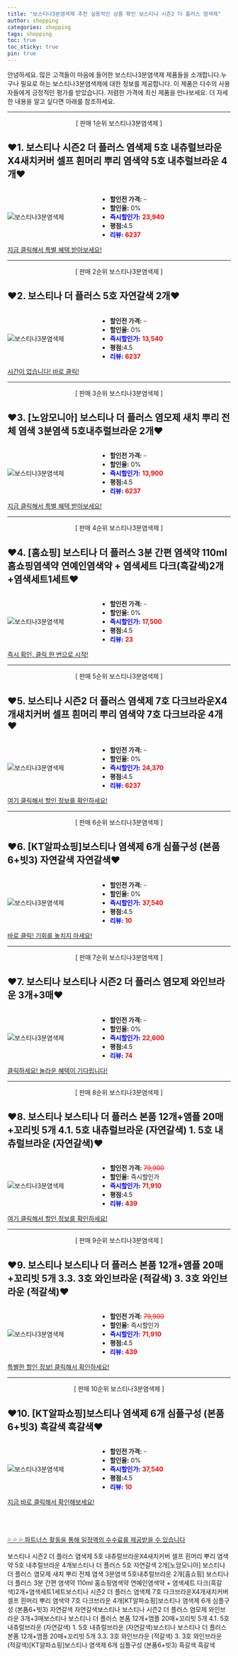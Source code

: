 ```yaml
---
title: "보스티나3분염색제 추천 실용적인 상품 확인 보스티나 시즌2 더 플러스 염색제"
author: shopping
categories: shopping
tags: shopping
toc: true
toc_sticky: true
pin: true
---
```

안녕하세요. 많은 고객들이 마음에 들어한 보스티나3분염색제 제품들을 소개합니다.누구나 필요로 하는 보스티나3분염색제에 대한 정보를 제공합니다. 이 제품은 다수의 사용자들에게 긍정적인 평가를 받았습니다. 저렴한 가격에 최신 제품을 만나보세요. 더 자세한 내용을 알고 싶다면 아래를 참조하세요.

---
<p class="toplist" style="margin: 0 auto; display: block; width: fit-content;">[ 판매 1순위 보스티나3분염색제 ]</p>

<h2><strong>❤️1. 보스티나 시즌2 더 플러스 염색제 5호 내츄럴브라운X4새치커버 셀프 흰머리 뿌리 염색약 5호 내추럴브라운 4개❤️</strong></h2>

<div style="display: flex; align-items: center;">
    <div style="flex: 0.4;">
        <img src="https://thumbnail8.coupangcdn.com/thumbnails/remote/230x230ex/image/vendor_inventory/8839/46da5b108eb8d9efd19e7f710988ce809d6e38fd2b7c13af308b987c06a4.jpg" alt="보스티나3분염색제" style="max-width: 100%;">
    </div>
    <div style="flex: 0.6; margin-left: 10px;">
        <ul>
            <li><strong>할인전 가격:</strong> <del style="color: red;">-</del></li>
            <li><strong>할인율:</strong> 0%</li>
            <li><span style='color:blue'><strong>즉시할인가:</strong></span> <span style='color:red'><strong>23,940</strong></span></li>
            <li><strong>평점:</strong>4.5</li>
            <li><span style='color:blue'><strong>리뷰:</strong></span> <span style='color:red'><strong>6237</strong></span></li>
        </ul>
    </div>
</div>
<div class="center">
    <a href="https://selin100587001.github.io?lptag=AF9450613&subid=githubio&pageKey=6412975049&traceid=V0-153&itemId=22002427752&vendorItemId=87307005280" class="myButton">
        지금 클릭해서 특별 혜택 받아보세요!
    </a>
</div>


---
<p class="toplist" style="margin: 0 auto; display: block; width: fit-content;">[ 판매 2순위 보스티나3분염색제 ]</p>

<h2><strong>❤️2. 보스티나 더 플러스 5호 자연갈색 2개❤️</strong></h2>

<div style="display: flex; align-items: center;">
    <div style="flex: 0.4;">
        <img src="https://thumbnail10.coupangcdn.com/thumbnails/remote/230x230ex/image/vendor_inventory/4046/223a6cedc1c1c01e1d634c9f5223bb6ec06b42ad4a7bed9fd01dbac6bdd9.jpg" alt="보스티나3분염색제" style="max-width: 100%;">
    </div>
    <div style="flex: 0.6; margin-left: 10px;">
        <ul>
            <li><strong>할인전 가격:</strong> <del style="color: red;">-</del></li>
            <li><strong>할인율:</strong> 0%</li>
            <li><span style='color:blue'><strong>즉시할인가:</strong></span> <span style='color:red'><strong>13,540</strong></span></li>
            <li><strong>평점:</strong>4.5</li>
            <li><span style='color:blue'><strong>리뷰:</strong></span> <span style='color:red'><strong>6237</strong></span></li>
        </ul>
    </div>
</div>
<div class="center">
    <a href="https://selin100587001.github.io?lptag=AF9450613&subid=githubio&pageKey=6412975049&traceid=V0-153&itemId=21062685941&vendorItemId=89533169039" class="myButton">
        시간이 없습니다! 바로 클릭!
    </a>
</div>


---
<p class="toplist" style="margin: 0 auto; display: block; width: fit-content;">[ 판매 3순위 보스티나3분염색제 ]</p>

<h2><strong>❤️3. [노암모니아] 보스티나 더 플러스 염모제 새치 뿌리 전체 염색 3분염색 5호내추럴브라운 2개❤️</strong></h2>

<div style="display: flex; align-items: center;">
    <div style="flex: 0.4;">
        <img src="https://thumbnail9.coupangcdn.com/thumbnails/remote/230x230ex/image/vendor_inventory/b322/e912bd8c4c431d1c54c99812d771704d56b0a68fc3f45581cfc667e9cad9.png" alt="보스티나3분염색제" style="max-width: 100%;">
    </div>
    <div style="flex: 0.6; margin-left: 10px;">
        <ul>
            <li><strong>할인전 가격:</strong> <del style="color: red;">-</del></li>
            <li><strong>할인율:</strong> 0%</li>
            <li><span style='color:blue'><strong>즉시할인가:</strong></span> <span style='color:red'><strong>13,900</strong></span></li>
            <li><strong>평점:</strong>4.5</li>
            <li><span style='color:blue'><strong>리뷰:</strong></span> <span style='color:red'><strong>6237</strong></span></li>
        </ul>
    </div>
</div>
<div class="center">
    <a href="https://selin100587001.github.io?lptag=AF9450613&subid=githubio&pageKey=6412975049&traceid=V0-153&itemId=22744620495&vendorItemId=90464983405" class="myButton">
        지금 클릭해서 특별 혜택 받아보세요!
    </a>
</div>


---
<p class="toplist" style="margin: 0 auto; display: block; width: fit-content;">[ 판매 4순위 보스티나3분염색제 ]</p>

<h2><strong>❤️4. [홈쇼핑] 보스티나 더 플러스 3분 간편 염색약 110ml 홈쇼핑염색약 연예인염색약 + 염색세트 다크(흑갈색)2개+염색세트1세트❤️</strong></h2>

<div style="display: flex; align-items: center;">
    <div style="flex: 0.4;">
        <img src="https://thumbnail8.coupangcdn.com/thumbnails/remote/230x230ex/image/vendor_inventory/dc91/f5eb24ab2712df0e1cc6574c1929182f3211ef18df81dc2fdce71c6f5774.PNG" alt="보스티나3분염색제" style="max-width: 100%;">
    </div>
    <div style="flex: 0.6; margin-left: 10px;">
        <ul>
            <li><strong>할인전 가격:</strong> <del style="color: red;">-</del></li>
            <li><strong>할인율:</strong> 0%</li>
            <li><span style='color:blue'><strong>즉시할인가:</strong></span> <span style='color:red'><strong>17,500</strong></span></li>
            <li><strong>평점:</strong>4.5</li>
            <li><span style='color:blue'><strong>리뷰:</strong></span> <span style='color:red'><strong>23</strong></span></li>
        </ul>
    </div>
</div>
<div class="center">
    <a href="https://selin100587001.github.io?lptag=AF9450613&subid=githubio&pageKey=7568506411&traceid=V0-153&itemId=19954555950&vendorItemId=83153469260" class="myButton">
        즉시 확인, 클릭 한 번으로 시작!
    </a>
</div>


---
<p class="toplist" style="margin: 0 auto; display: block; width: fit-content;">[ 판매 5순위 보스티나3분염색제 ]</p>

<h2><strong>❤️5. 보스티나 시즌2 더 플러스 염색제 7호 다크브라운X4개새치커버 셀프 흰머리 뿌리 염색약 7호 다크브라운 4개❤️</strong></h2>

<div style="display: flex; align-items: center;">
    <div style="flex: 0.4;">
        <img src="https://thumbnail7.coupangcdn.com/thumbnails/remote/230x230ex/image/vendor_inventory/36fd/6c5cf90c9e237ab2db071256bfe01e41cb64561abacc1cf6cbfccc092d2f.jpg" alt="보스티나3분염색제" style="max-width: 100%;">
    </div>
    <div style="flex: 0.6; margin-left: 10px;">
        <ul>
            <li><strong>할인전 가격:</strong> <del style="color: red;">-</del></li>
            <li><strong>할인율:</strong> 0%</li>
            <li><span style='color:blue'><strong>즉시할인가:</strong></span> <span style='color:red'><strong>24,370</strong></span></li>
            <li><strong>평점:</strong>4.5</li>
            <li><span style='color:blue'><strong>리뷰:</strong></span> <span style='color:red'><strong>6237</strong></span></li>
        </ul>
    </div>
</div>
<div class="center">
    <a href="https://selin100587001.github.io?lptag=AF9450613&subid=githubio&pageKey=6412975049&traceid=V0-153&itemId=22002427753&vendorItemId=89533219177" class="myButton">
        여기 클릭해서 할인 정보를 확인하세요!
    </a>
</div>


---
<p class="toplist" style="margin: 0 auto; display: block; width: fit-content;">[ 판매 6순위 보스티나3분염색제 ]</p>

<h2><strong>❤️6. [KT알파쇼핑]보스티나 염색제 6개 심플구성 (본품6+빗3) 자연갈색 자연갈색❤️</strong></h2>

<div style="display: flex; align-items: center;">
    <div style="flex: 0.4;">
        <img src="https://thumbnail6.coupangcdn.com/thumbnails/remote/230x230ex/image/vendor_inventory/59a3/4a2eb2e9462167f445e5865cbd5d68ded00794b3e2a7eeffabbddf329756.jpg" alt="보스티나3분염색제" style="max-width: 100%;">
    </div>
    <div style="flex: 0.6; margin-left: 10px;">
        <ul>
            <li><strong>할인전 가격:</strong> <del style="color: red;">-</del></li>
            <li><strong>할인율:</strong> 0%</li>
            <li><span style='color:blue'><strong>즉시할인가:</strong></span> <span style='color:red'><strong>37,540</strong></span></li>
            <li><strong>평점:</strong>4.5</li>
            <li><span style='color:blue'><strong>리뷰:</strong></span> <span style='color:red'><strong>10</strong></span></li>
        </ul>
    </div>
</div>
<div class="center">
    <a href="https://selin100587001.github.io?lptag=AF9450613&subid=githubio&pageKey=6684915758&traceid=V0-153&itemId=15429063596&vendorItemId=89766037113" class="myButton">
        바로 클릭! 기회를 놓치지 마세요!
    </a>
</div>


---
<p class="toplist" style="margin: 0 auto; display: block; width: fit-content;">[ 판매 7순위 보스티나3분염색제 ]</p>

<h2><strong>❤️7. 보스티나 보스티나 시즌2 더 플러스 염모제 와인브라운 3개+3매❤️</strong></h2>

<div style="display: flex; align-items: center;">
    <div style="flex: 0.4;">
        <img src="https://thumbnail9.coupangcdn.com/thumbnails/remote/230x230ex/image/vendor_inventory/8a36/897cfae5d8ff1e7f1a7665916b6168c8acddc520746bcc44c43b6bc1b970.jpg" alt="보스티나3분염색제" style="max-width: 100%;">
    </div>
    <div style="flex: 0.6; margin-left: 10px;">
        <ul>
            <li><strong>할인전 가격:</strong> <del style="color: red;">-</del></li>
            <li><strong>할인율:</strong> 0%</li>
            <li><span style='color:blue'><strong>즉시할인가:</strong></span> <span style='color:red'><strong>22,600</strong></span></li>
            <li><strong>평점:</strong>4.5</li>
            <li><span style='color:blue'><strong>리뷰:</strong></span> <span style='color:red'><strong>74</strong></span></li>
        </ul>
    </div>
</div>
<div class="center">
    <a href="https://selin100587001.github.io?lptag=AF9450613&subid=githubio&pageKey=6899831240&traceid=V0-153&itemId=13502677166&vendorItemId=80756911416" class="myButton">
        클릭하세요! 놀라운 혜택이 기다립니다!
    </a>
</div>


---
<p class="toplist" style="margin: 0 auto; display: block; width: fit-content;">[ 판매 8순위 보스티나3분염색제 ]</p>

<h2><strong>❤️8. 보스티나 보스티나 더 플러스 본품 12개+앰플 20매+꼬리빗 5개 4.1. 5호 내츄럴브라운 (자연갈색) 1. 5호 내츄럴브라운 (자연갈색)❤️</strong></h2>

<div style="display: flex; align-items: center;">
    <div style="flex: 0.4;">
        <img src="https://thumbnail8.coupangcdn.com/thumbnails/remote/230x230ex/image/vendor_inventory/a136/aff1af9d360f63a8afbb6da8fa8a2478d8e84a985a91336125f0682118cf.jpg" alt="보스티나3분염색제" style="max-width: 100%;">
    </div>
    <div style="flex: 0.6; margin-left: 10px;">
        <ul>
            <li><strong>할인전 가격:</strong> <del style="color: red;">79,900</del></li>
            <li><strong>할인율:</strong> 즉시할인가</li>
            <li><span style='color:blue'><strong>즉시할인가:</strong></span> <span style='color:red'><strong>71,910</strong></span></li>
            <li><strong>평점:</strong>4.5</li>
            <li><span style='color:blue'><strong>리뷰:</strong></span> <span style='color:red'><strong>439</strong></span></li>
        </ul>
    </div>
</div>
<div class="center">
    <a href="https://selin100587001.github.io?lptag=AF9450613&subid=githubio&pageKey=7025803454&traceid=V0-153&itemId=18639931213&vendorItemId=85222111382" class="myButton">
        여기 클릭해서 할인 정보를 확인하세요!
    </a>
</div>


---
<p class="toplist" style="margin: 0 auto; display: block; width: fit-content;">[ 판매 9순위 보스티나3분염색제 ]</p>

<h2><strong>❤️9. 보스티나 보스티나 더 플러스 본품 12개+앰플 20매+꼬리빗 5개 3.3. 3호 와인브라운 (적갈색) 3. 3호 와인브라운 (적갈색)❤️</strong></h2>

<div style="display: flex; align-items: center;">
    <div style="flex: 0.4;">
        <img src="https://thumbnail8.coupangcdn.com/thumbnails/remote/230x230ex/image/vendor_inventory/a136/aff1af9d360f63a8afbb6da8fa8a2478d8e84a985a91336125f0682118cf.jpg" alt="보스티나3분염색제" style="max-width: 100%;">
    </div>
    <div style="flex: 0.6; margin-left: 10px;">
        <ul>
            <li><strong>할인전 가격:</strong> <del style="color: red;">79,900</del></li>
            <li><strong>할인율:</strong> 즉시할인가</li>
            <li><span style='color:blue'><strong>즉시할인가:</strong></span> <span style='color:red'><strong>71,910</strong></span></li>
            <li><strong>평점:</strong>4.5</li>
            <li><span style='color:blue'><strong>리뷰:</strong></span> <span style='color:red'><strong>439</strong></span></li>
        </ul>
    </div>
</div>
<div class="center">
    <a href="https://selin100587001.github.io?lptag=AF9450613&subid=githubio&pageKey=7025803454&traceid=V0-153&itemId=18639931214&vendorItemId=85222111399" class="myButton">
        특별한 할인 정보! 클릭해서 확인하세요!
    </a>
</div>


---
<p class="toplist" style="margin: 0 auto; display: block; width: fit-content;">[ 판매 10순위 보스티나3분염색제 ]</p>

<h2><strong>❤️10. [KT알파쇼핑]보스티나 염색제 6개 심플구성 (본품6+빗3) 흑갈색 흑갈색❤️</strong></h2>

<div style="display: flex; align-items: center;">
    <div style="flex: 0.4;">
        <img src="https://thumbnail6.coupangcdn.com/thumbnails/remote/230x230ex/image/vendor_inventory/59a3/4a2eb2e9462167f445e5865cbd5d68ded00794b3e2a7eeffabbddf329756.jpg" alt="보스티나3분염색제" style="max-width: 100%;">
    </div>
    <div style="flex: 0.6; margin-left: 10px;">
        <ul>
            <li><strong>할인전 가격:</strong> <del style="color: red;">-</del></li>
            <li><strong>할인율:</strong> 0%</li>
            <li><span style='color:blue'><strong>즉시할인가:</strong></span> <span style='color:red'><strong>37,540</strong></span></li>
            <li><strong>평점:</strong>4.5</li>
            <li><span style='color:blue'><strong>리뷰:</strong></span> <span style='color:red'><strong>10</strong></span></li>
        </ul>
    </div>
</div>
<div class="center">
    <a href="https://selin100587001.github.io?lptag=AF9450613&subid=githubio&pageKey=6684915758&traceid=V0-153&itemId=15429063594&vendorItemId=89766037138" class="myButton">
        지금 바로 클릭해서 확인해보세요!
    </a>
</div>

<br><br><br>[💦 💦 💦 파트너스 활동을 통해 일정액의 수수료를 제공받을 수 있습니다](https://link.coupang.com/a/bcpT2c)<br><br>보스티나 시즌2 더 플러스 염색제 5호 내츄럴브라운X4새치커버 셀프 흰머리 뿌리 염색약 5호 내추럴브라운 4개보스티나 더 플러스 5호 자연갈색 2개[노암모니아] 보스티나 더 플러스 염모제 새치 뿌리 전체 염색 3분염색 5호내추럴브라운 2개[홈쇼핑] 보스티나 더 플러스 3분 간편 염색약 110ml 홈쇼핑염색약 연예인염색약 + 염색세트 다크(흑갈색)2개+염색세트1세트보스티나 시즌2 더 플러스 염색제 7호 다크브라운X4개새치커버 셀프 흰머리 뿌리 염색약 7호 다크브라운 4개[KT알파쇼핑]보스티나 염색제 6개 심플구성 (본품6+빗3) 자연갈색 자연갈색보스티나 보스티나 시즌2 더 플러스 염모제 와인브라운 3개+3매보스티나 보스티나 더 플러스 본품 12개+앰플 20매+꼬리빗 5개 4.1. 5호 내츄럴브라운 (자연갈색) 1. 5호 내츄럴브라운 (자연갈색)보스티나 보스티나 더 플러스 본품 12개+앰플 20매+꼬리빗 5개 3.3. 3호 와인브라운 (적갈색) 3. 3호 와인브라운 (적갈색)[KT알파쇼핑]보스티나 염색제 6개 심플구성 (본품6+빗3) 흑갈색 흑갈색